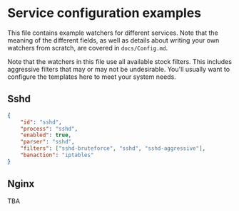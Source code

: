 # Service configuration examples

This file contains example watchers for different services. Note that the meaning of the different fields, as well as details about writing your own watchers from scratch, are covered in `docs/Config.md`.

Note that the watchers in this file use all available stock filters. This includes aggressive filters that may or may not be undesirable. You'll usually want to configure the templates here to meet your system needs.

## Sshd
```json
{
    "id": "sshd",
    "process": "sshd",
    "enabled": true,
    "parser": "sshd",
    "filters": ["sshd-bruteforce", "sshd", "sshd-aggressive"],
    "banaction": "iptables"
}
```
## Nginx

TBA
